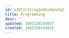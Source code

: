 ```yaml
---
id: o3bl2r3trxg2a9hzdqne2gl
title: Programming
desc: ''
updated: 1691328193027
created: 1691328142832
---
```

